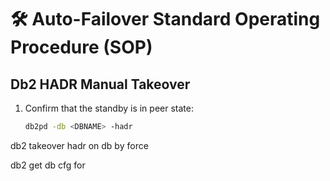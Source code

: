 # 🛠️ Auto-Failover Standard Operating Procedure (SOP)

## Db2 HADR Manual Takeover

1. Confirm that the standby is in peer state:
   ```bash
   db2pd -db <DBNAME> -hadr


db2 takeover hadr on db <DBNAME> by force

db2 get db cfg for <DBNAME>